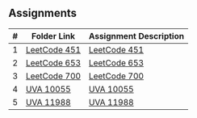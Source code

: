 ## Assignments
|  #  | Folder Link                            | Assignment Description                               |
| :-: | -------------------------------------- | ---------------------------------------------------- |
|  1  | [LeetCode 451](./LeetCode/Problem_451) | [LeetCode 451](./Assignments/LeetCode) |
|  2  | [LeetCode 653](./FakeAssignments/A02/README.md) | [LeetCode 653](./FakeAssignments/A02/README.md)  |
|  3  | [LeetCode 700](./FakeAssignments/P01/README.md) | [LeetCode 700](FakeAssignments/P01/README.md)      |
|  4  | [UVA 10055](./FakeAssignments/P02/README.md) | [UVA 10055](./FakeAssignments/P02/README.md)       |
|  5  | [UVA 11988](./FakeAssignments/P02/README.md) | [UVA 11988](./FakeAssignments/P02/README.md)       |
